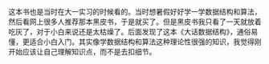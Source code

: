 这本书也是当时在大一实习的时候看的。当时想暑假好好学一学数据结构和算法，然后看网上很多人推荐那本黑皮书，于是就买了。但是黑皮书我只看了一天就放着吃灰了，对于小白来说还是太枯燥了。后面发现了这本《大话数据结构》，通俗易懂，更适合小白入门。其实像学数据结构和算法这种理论性很强的知识，我觉得刚开始应该让自己理解知识点，而不是去扣细节。